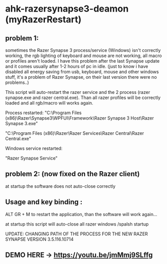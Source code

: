 # ahk-razersynapse3-deamon (myRazerRestart)

## problem 1: 
sometimes the Razer Synapse 3 process/service (Windows) isn't correctly working, the rgb lighting of keyboard and mouse are not working, all macro or profiles aren't loaded. I have this problem after the last Synapse update and it comes usually after 1-2 hours of pc in idle. (just to know i have disabled all energy saving from usb, keyboard, mouse and other windows stuff, it's a problem of Razer Synapse, on their last version there were no problems..)

This script will auto-restart the razer service and the 2 process (razer synapse.exe and razer central.exe). Than all razer profiles will be correctly loaded and all rgb/macro will works again.

Process restarted:
 "C:\Program Files (x86)\Razer\Synapse3\WPFUI\Framework\Razer Synapse 3 Host\Razer Synapse 3.exe"
 
 "C:\Program Files (x86)\Razer\Razer Services\Razer Central\Razer Central.exe"
 
Windows service restarted:

 "Razer Synapse Service"
 

## problem 2: (now fixed on the  Razer client)
at startup the software does not auto-close correctly

## Usage and key binding :

ALT GR + M 
to restart the application, than the software will work again...

at startup this script will auto-close all razer windows /spalsh startup 

UPDATE:
CHANGING PATH OF THE PROCESS FOR THE NEW RAZER SYNAPSE 
VERSION 3.5.116.10714


## DEMO HERE -> https://youtu.be/jmMmj9SLffg



